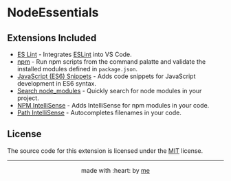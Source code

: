 # NodeEssentials

<!-- [![Version](https://vsmarketplacebadge.apphb.com/version/afractal.pomotimer.svg)](https://marketplace.visualstudio.com/items?itemName=afractal.pomotimer)
[![Build Status](https://travis-ci.org/afractal/PomoTimer.svg?branch=master)](https://travis-ci.org/afractal/PomoTimer)
[![Build status](https://ci.appveyor.com/api/projects/status/fqnva71t73fotv23/branch/master?svg=true)](https://ci.appveyor.com/project/hermesxgjini/pomotimer/branch/master)
[![Maintainability](https://api.codeclimate.com/v1/badges/622549d0775d18c391fa/maintainability)](https://codeclimate.com/github/afractal/PomoTimer/maintainability)
 -->

## Extensions Included

* [ES Lint](https://marketplace.visualstudio.com/items?itemName=dbaeumer.vscode-eslint) - Integrates [ESLint](http://eslint.org/) into VS Code. 
* [npm](https://marketplace.visualstudio.com/items?itemName=eg2.vscode-npm-script) - Run npm scripts from the command palatte and validate the installed modules defined in `package.json`.
* [JavaScript (ES6) Snippets](https://marketplace.visualstudio.com/items?itemName=xabikos.JavaScriptSnippets) - Adds code snippets for JavaScript development in ES6 syntax. 
* [Search node_modules](https://marketplace.visualstudio.com/items?itemName=jasonnutter.search-node-modules) - Quickly search for node modules in your project. 
* [NPM IntelliSense](https://marketplace.visualstudio.com/items?itemName=christian-kohler.npm-intellisense) - Adds IntelliSense for npm modules in your code. 
* [Path IntelliSense](https://marketplace.visualstudio.com/items?itemName=christian-kohler.path-intellisense) - Autocompletes filenames in your code. 

## License

The source code for this extension is licensed under the [MIT](./LICENSE.md) license.

---

<p align="center">
    made with :heart: by <a href="https://github.com/afractal">me</a>
</p>
